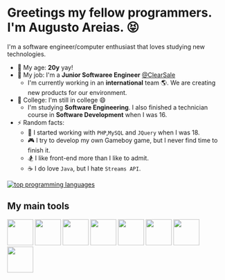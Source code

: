 # Greetings my fellow programmers. I'm Augusto Areias. 😝
I'm a software engineer/computer enthusiast that loves studying new technologies.

- 👴 My age: **20y** yay!
- 💼 My job: I'm a **Junior Softwaree Engineer** [@ClearSale](https://www.clear.sale/?lang=en)
  - I'm currently working in an **international** team 🌎. We are creating new products for our environment.
- 🏫 College: I'm still in college 😄
  - I'm studying **Software Engineering**. I also finished a technician course in **Software Development** when I was 16.
- ⚡ Random facts: 
  - 🥖 I started working with `PHP`,`MySQL` and `JQuery` when I was 18.   
  - 🎮 I try to develop my own Gameboy game, but I never find time to finish it.
  - 🏂 I like front-end more than I like to admit.
  - ☕ I do love `Java`, but I hate `Streams API`.

[![top programming languages](https://github-readme-stats.vercel.app/api/top-langs/?username=barretoareias&theme=dark&custom_title=Top%20%languages&layout=compact)](https://github.com/barretoareias)

## My main tools
<div style="diplay: flex">
  <img src="https://dotnet.microsoft.com/static/images/redesign/social/square.png" width="60" height="60" />
  <img src="https://codeopinion.com/wp-content/uploads/2017/10/Bitmap-MEDIUM_Entity-Framework-Core-Logo_2colors_Square_Boxed_RGB.png" width="60" height="60" />
  <img src="https://pbs.twimg.com/profile_images/1390448160934305793/ohii8Hxq_400x400.png" width="60" height="60" />
  <img src="http://www.2fconsultoria.com.br/wp-content/uploads/2017/02/Microsoft-SQL-Server.png" width="60" height="60" />
  <img src="https://upload.wikimedia.org/wikipedia/commons/thumb/9/99/Unofficial_JavaScript_logo_2.svg/480px-Unofficial_JavaScript_logo_2.svg.png" width="60" height="60" />
  <img src="https://miro.medium.com/max/816/1*mn6bOs7s6Qbao15PMNRyOA.png" width="60" height="60" />
  <img src="https://designlogovector.com/wp-content/uploads/2022/02/node-js-logo-svg.jpg" width="60" height="60" />
  <img src="https://encrypted-tbn0.gstatic.com/images?q=tbn:ANd9GcQMqzMqxo3FdmgI207Z1QuXm6ndnJxp7QGm_g&usqp=CAU" width="60" height="60" />
</div>
